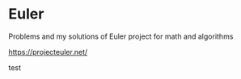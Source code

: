 # Euler

Problems and my solutions of Euler project for math and algorithms

https://projecteuler.net/


test
